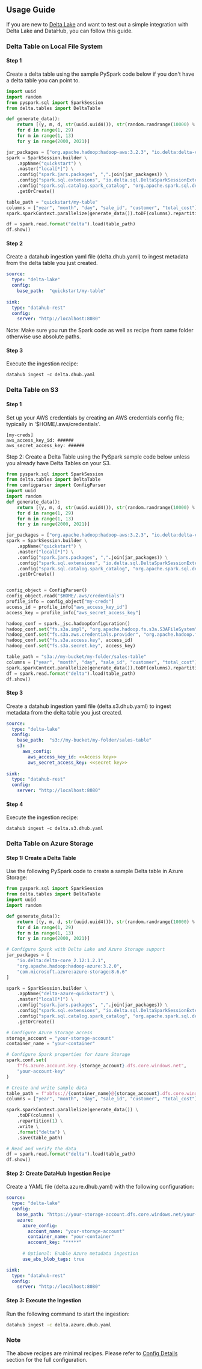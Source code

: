 ## Usage Guide

If you are new to [Delta Lake](https://delta.io/) and want to test out a simple integration with Delta Lake and DataHub, you can follow this guide. 

### Delta Table on Local File System

#### Step 1 
Create a delta table using the sample PySpark code below if you don't have a delta table you can point to.

```python 
import uuid
import random
from pyspark.sql import SparkSession
from delta.tables import DeltaTable

def generate_data():
    return [(y, m, d, str(uuid.uuid4()), str(random.randrange(10000) % 26 + 65) * 3, random.random()*10000)
    for d in range(1, 29)
    for m in range(1, 13)
    for y in range(2000, 2021)]

jar_packages = ["org.apache.hadoop:hadoop-aws:3.2.3", "io.delta:delta-core_2.12:1.2.1"]
spark = SparkSession.builder \
    .appName("quickstart") \
    .master("local[*]") \
    .config("spark.jars.packages", ",".join(jar_packages)) \
    .config("spark.sql.extensions", "io.delta.sql.DeltaSparkSessionExtension") \
    .config("spark.sql.catalog.spark_catalog", "org.apache.spark.sql.delta.catalog.DeltaCatalog") \
    .getOrCreate()

table_path = "quickstart/my-table"
columns = ["year", "month", "day", "sale_id", "customer", "total_cost"]
spark.sparkContext.parallelize(generate_data()).toDF(columns).repartition(1).write.format("delta").save(table_path)

df = spark.read.format("delta").load(table_path)
df.show()

```

#### Step 2
Create a datahub ingestion yaml file (delta.dhub.yaml) to ingest metadata from the delta table you just created.

```yaml
source:
  type: "delta-lake"
  config:
    base_path:  "quickstart/my-table"
    
sink:
  type: "datahub-rest"
  config:
    server: "http://localhost:8080"
```

Note: Make sure you run the Spark code as well as recipe from same folder otherwise use absolute paths.

#### Step 3 
Execute the ingestion recipe:
```shell
datahub ingest -c delta.dhub.yaml
```

### Delta Table on S3

#### Step 1 
Set up your AWS credentials by creating an AWS credentials config file; typically in '$HOME/.aws/credentials'.
```
[my-creds]
aws_access_key_id: ######
aws_secret_access_key: ######
```
Step 2: Create a Delta Table using the PySpark sample code below unless you already have Delta Tables on your S3. 
```python
from pyspark.sql import SparkSession
from delta.tables import DeltaTable
from configparser import ConfigParser
import uuid
import random
def generate_data():
    return [(y, m, d, str(uuid.uuid4()), str(random.randrange(10000) % 26 + 65) * 3, random.random()*10000)
    for d in range(1, 29)
    for m in range(1, 13)
    for y in range(2000, 2021)]

jar_packages = ["org.apache.hadoop:hadoop-aws:3.2.3", "io.delta:delta-core_2.12:1.2.1"]
spark = SparkSession.builder \
    .appName("quickstart") \
    .master("local[*]") \
    .config("spark.jars.packages", ",".join(jar_packages)) \
    .config("spark.sql.extensions", "io.delta.sql.DeltaSparkSessionExtension") \
    .config("spark.sql.catalog.spark_catalog", "org.apache.spark.sql.delta.catalog.DeltaCatalog") \
    .getOrCreate()


config_object = ConfigParser()
config_object.read("$HOME/.aws/credentials")
profile_info = config_object["my-creds"]
access_id = profile_info["aws_access_key_id"]
access_key = profile_info["aws_secret_access_key"]

hadoop_conf = spark._jsc.hadoopConfiguration()
hadoop_conf.set("fs.s3a.impl", "org.apache.hadoop.fs.s3a.S3AFileSystem")
hadoop_conf.set("fs.s3a.aws.credentials.provider", "org.apache.hadoop.fs.s3a.SimpleAWSCredentialsProvider")
hadoop_conf.set("fs.s3a.access.key", access_id)
hadoop_conf.set("fs.s3a.secret.key", access_key)

table_path = "s3a://my-bucket/my-folder/sales-table"
columns = ["year", "month", "day", "sale_id", "customer", "total_cost"]
spark.sparkContext.parallelize(generate_data()).toDF(columns).repartition(1).write.format("delta").save(table_path)
df = spark.read.format("delta").load(table_path)
df.show()

```

#### Step 3
Create a datahub ingestion yaml file (delta.s3.dhub.yaml) to ingest metadata from the delta table you just created.

```yml
source:
  type: "delta-lake"
  config:
    base_path:  "s3://my-bucket/my-folder/sales-table"
    s3:
      aws_config:
        aws_access_key_id: <<Access key>>
        aws_secret_access_key: <<secret key>>
    
sink:
  type: "datahub-rest"
  config:
    server: "http://localhost:8080"
```

#### Step 4
Execute the ingestion recipe:
```shell
datahub ingest -c delta.s3.dhub.yaml
```

### Delta Table on Azure Storage

#### Step 1: Create a Delta Table
Use the following PySpark code to create a sample Delta table in Azure Storage:

```python
from pyspark.sql import SparkSession
from delta.tables import DeltaTable
import uuid
import random

def generate_data():
    return [(y, m, d, str(uuid.uuid4()), str(random.randrange(10000) % 26 + 65) * 3, random.random()*10000)
    for d in range(1, 29)
    for m in range(1, 13)
    for y in range(2000, 2021)]

# Configure Spark with Delta Lake and Azure Storage support
jar_packages = [
    "io.delta:delta-core_2.12:1.2.1",
    "org.apache.hadoop:hadoop-azure:3.2.0",
    "com.microsoft.azure:azure-storage:8.6.6"
]

spark = SparkSession.builder \
    .appName("delta-azure-quickstart") \
    .master("local[*]") \
    .config("spark.jars.packages", ",".join(jar_packages)) \
    .config("spark.sql.extensions", "io.delta.sql.DeltaSparkSessionExtension") \
    .config("spark.sql.catalog.spark_catalog", "org.apache.spark.sql.delta.catalog.DeltaCatalog") \
    .getOrCreate()

# Configure Azure Storage access
storage_account = "your-storage-account"
container_name = "your-container"

# Configure Spark properties for Azure Storage
spark.conf.set(
    f"fs.azure.account.key.{storage_account}.dfs.core.windows.net",
    "your-account-key"
)

# Create and write sample data
table_path = f"abfss://{container_name}@{storage_account}.dfs.core.windows.net/sales-table"
columns = ["year", "month", "day", "sale_id", "customer", "total_cost"]

spark.sparkContext.parallelize(generate_data()) \
    .toDF(columns) \
    .repartition(1) \
    .write \
    .format("delta") \
    .save(table_path)

# Read and verify the data
df = spark.read.format("delta").load(table_path)
df.show()
```

#### Step 2: Create DataHub Ingestion Recipe
Create a YAML file (delta.azure.dhub.yaml) with the following configuration:

```yaml
source:
  type: "delta-lake"
  config:
    base_path: "https://your-storage-account.dfs.core.windows.net/your-container/sales-table"
    azure:
      azure_config:
        account_name: "your-storage-account"
        container_name: "your-container"
        account_key: "*****"
      
      # Optional: Enable Azure metadata ingestion
      use_abs_blob_tags: true

sink:
  type: "datahub-rest"
  config:
    server: "http://localhost:8080"
```

#### Step 3: Execute the Ingestion
Run the following command to start the ingestion:
```bash
datahub ingest -c delta.azure.dhub.yaml
```

### Note

The above recipes are minimal recipes. Please refer to [Config Details](#config-details) section for the full configuration.
